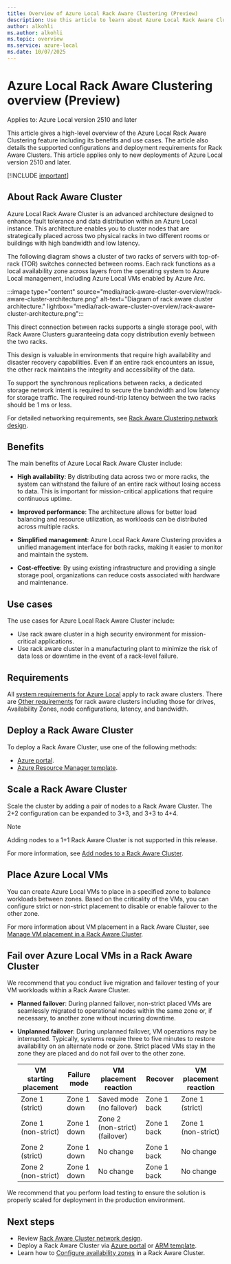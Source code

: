 ```yaml
---
title: Overview of Azure Local Rack Aware Clustering (Preview)
description: Use this article to learn about Azure Local Rack Aware Clustering. (Preview)
author: alkohli
ms.author: alkohli
ms.topic: overview
ms.service: azure-local
ms.date: 10/07/2025
---
```


# Azure Local Rack Aware Clustering overview (Preview)

Applies to: Azure Local version 2510 and later

This article gives a high-level overview of the Azure Local Rack Aware Clustering feature including its benefits and use cases. The article also details the supported configurations and deployment requirements for Rack Aware Clusters. This article applies only to new deployments of Azure Local version 2510 and later.

[!INCLUDE [important](../includes/hci-preview.md)]

## About Rack Aware Cluster

Azure Local Rack Aware Cluster is an advanced architecture designed to enhance fault tolerance and data distribution within an Azure Local instance. This architecture enables you to cluster nodes that are strategically placed across two physical racks in two different rooms or buildings with high bandwidth and low latency.

The following diagram shows a cluster of two racks of servers with top-of-rack (TOR) switches connected between rooms. Each rack functions as a local availability zone across layers from the operating system to Azure Local management, including Azure Local VMs enabled by Azure Arc.  

:::image type="content" source="media/rack-aware-cluster-overview/rack-aware-cluster-architecture.png" alt-text="Diagram of rack aware cluster architecture." lightbox="media/rack-aware-cluster-overview/rack-aware-cluster-architecture.png":::

This direct connection between racks supports a single storage pool, with Rack Aware Clusters guaranteeing data copy distribution evenly between the two racks.  

This design is valuable in environments that require high availability and disaster recovery capabilities. Even if an entire rack encounters an issue, the other rack maintains the integrity and accessibility of the data.

To support the synchronous replications between racks, a dedicated storage network intent is required to secure the bandwidth and low latency for storage traffic. The required round-trip latency between the two racks should be 1 ms or less.

For detailed networking requirements, see [Rack Aware Clustering network design](../index.yml).

## Benefits

The main benefits of Azure Local Rack Aware Cluster include:

- **High availability**: By distributing data across two or more racks, the system can withstand the failure of an entire rack without losing access to data. This is important for mission-critical applications that require continuous uptime.

- **Improved performance**: The architecture allows for better load balancing and resource utilization, as workloads can be distributed across multiple racks.

- **Simplified management**: Azure Local Rack Aware Clustering provides a unified management interface for both racks, making it easier to monitor and maintain the system.

- **Cost-effective**: By using existing infrastructure and providing a single storage pool, organizations can reduce costs associated with hardware and maintenance.


## Use cases

The use cases for Azure Local Rack Aware Cluster include:

- Use rack aware cluster in a high security environment for mission-critical applications.
- Use rack aware cluster in a manufacturing plant to minimize the risk of data loss or downtime in the event of a rack-level failure.  
<!--more use case info-->


## Requirements

All [system requirements for Azure Local](../concepts/system-requirements-23h2.md) apply to rack aware clusters. There are [Other requirements](../index.yml) for rack aware clusters including those for drives, Availability Zones, node configurations, latency, and bandwidth.


## Deploy a Rack Aware Cluster

To deploy a Rack Aware Cluster, use one of the following methods:

- [Azure portal](../index.yml).
- [Azure Resource Manager template](../index.yml).

## Scale a Rack Aware Cluster

Scale the cluster by adding a pair of nodes to a Rack Aware Cluster. The 2+2 configuration can be expanded to 3+3, and 3+3 to 4+4.

> [!NOTE]
> Adding nodes to a 1+1 Rack Aware Cluster is not supported in this release.

For more information, see [Add nodes to a Rack Aware Cluster](../index.yml).

## Place Azure Local VMs

You can create Azure Local VMs to place in a specified zone to balance workloads between zones. Based on the criticality of the VMs, you can configure strict or non-strict placement to disable or enable failover to the other zone.

For more information about VM placement in a Rack Aware Cluster, see [Manage VM placement in a Rack Aware Cluster](../manage/rack-aware-cluster-vm-placement.md).

## Fail over Azure Local VMs in a Rack Aware Cluster

We recommend that you conduct live migration and failover testing of your VM workloads within a Rack Aware Cluster.

- **Planned failover**: During planned failover, non-strict placed VMs are seamlessly migrated to operational nodes within the same zone or, if necessary, to another zone without incurring downtime. 
- **Unplanned failover**: During unplanned failover, VM operations may be interrupted. Typically, systems require three to five minutes to restore availability on an alternate node or zone. Strict placed VMs stay in the zone they are placed and do not fail over to the other zone.

    | VM starting placement | Failure mode | VM placement reaction          | Recover     | VM placement reaction |
    |-----------------------|--------------|--------------------------------|-------------|-----------------------|
    | Zone 1 (strict)       | Zone 1 down  | Saved mode (no failover)       | Zone 1 back | Zone 1 (strict)       |
    | Zone 1 (non-strict)   | Zone 1 down  | Zone 2 (non-strict) (failover) | Zone 1 back | Zone 1 (non-strict)   |
    | Zone 2 (strict)       | Zone 1 down  | No change                      | Zone 1 back | No change             |
    | Zone 2 (non-strict)   | Zone 1 down  | No change                      | Zone 1 back | No change             |

We recommend that you perform load testing to ensure the solution is properly scaled for deployment in the production environment.

## Next steps

- Review [Rack Aware Cluster network design](../index.yml).
- Deploy a Rack Aware Cluster via [Azure portal](../index.yml) or [ARM template](../index.yml).
- Learn how to [Configure availability zones](../index.yml) in a Rack Aware Cluster.
